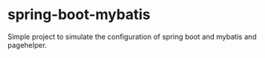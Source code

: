 # spring-boot-mybatis

Simple project to simulate the configuration of spring boot and mybatis and pagehelper.
